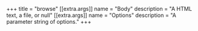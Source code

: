 +++
title = "browse"
[[extra.args]]
name = "Body"
description = "A HTML text, a file, or null"
[[extra.args]]
name = "Options"
description = "A parameter string of options."
+++